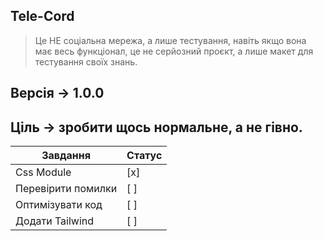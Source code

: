 ## Tele-Cord

> Це НЕ соціальна мережа, а лише тестування, навіть якщо вона має весь функціонал, це не серйозний проєкт, а лише макет для тестування своїх знань.

## Версія -> 1.0.0
## Ціль -> зробити щось нормальне, а не гівно.



| Завдання              | Статус     |
|-----------------------|------------|
| Css Module            | [x] |
| Перевірити помилки    | [ ] |
| Оптимізувати код      | [ ] |
| Додати Tailwind       | [ ] |
